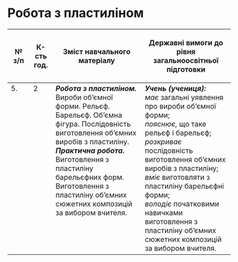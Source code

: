 # Робота з пластиліном

<table>
<thead>
  <tr>
    <th width="10%" align="center"><p>№ з/п</p></td>
    <th width="10%" align="center"><p>К-сть год.</p></td>
    <th width="40%" align="center"><p>Зміст навчального матеріалу</p></td>
    <th width="60%" align="center"><p>Державні вимоги до рівня загальноосвітньої підготовки</p></td>
  </tr>
</thead>
<tbody>
  <tr>
    <td width="10%" style="vertical-align:top !important;">
5.</td>
    <td width="10%" style="vertical-align:top !important;">
2</td>
    <td width="40%" style="vertical-align:top !important;">
<b><i>Робота з пластиліном.</i></b>   Вироби об’ємної форми. Рельєф. Барельєф. Об’ємна фігура. Послідовність виготовлення об’ємних виробів з пластиліну.    <br>
<b><i>Практична робота.</i></b> <br>
Виготовлення з пластиліну барельєфних форм.<br>
Виготовлення з пластиліну об’ємних сюжетних композицій за вибором вчителя. <br>
</td>
    <td width="60%" style="vertical-align:top !important;">
<i><b>Учень (учениця):</b></i><br>
<i>має</i> загальні уявлення про вироби об’ємної форми; <br>
<i>пояснює,</i> що таке рельєф і барельєф; <br>
<i>розкриває</i> послідовність виготовлення об’ємних виробів з пластиліну;  <br>
<i>вміє</i> виготовляти з пластиліну барельєфні форми; <br>
<i>володіє</i> початковими навичками виготовлення з пластиліну об’ємних сюжетних композицій за вибором вчителя.  <br></td>
  </tr>
</tbody>
</table>